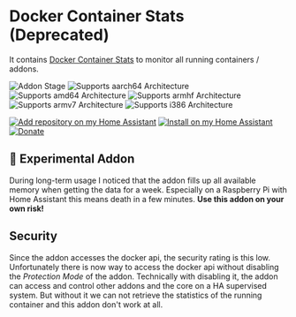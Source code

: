 # Docker Container Stats (Deprecated)

It contains [Docker Container Stats](https://github.com/virtualzone/docker-container-stats) to monitor all running containers / addons.

![Addon Stage][stage-badge]
![Supports aarch64 Architecture][aarch64-badge]
![Supports amd64 Architecture][amd64-badge]
![Supports armhf Architecture][armhf-badge]
![Supports armv7 Architecture][armv7-badge]
![Supports i386 Architecture][i386-badge]

[![Add repository on my Home Assistant][repository-badge]][repository-url]
[![Install on my Home Assistant][install-badge]][install-url]
[![Donate][donation-badge]][donation-url]

## 🧪 Experimental Addon

During long-term usage I noticed that the addon fills up all available memory when getting the data for a week.
Especially on a Raspberry Pi with Home Assistant this means death in a few minutes.
__Use this addon on your own risk!__

## Security

Since the addon accesses the docker api, the security rating is this low.
Unfortunately there is now way to access the docker api without disabling the *Protection Mode* of the addon.
Technically with disabling it, the addon can access and control other addons and the core on a HA supervised system.
But without it we can not retrieve the statistics of the running container and this addon don't work at all.

[stage-badge]: https://img.shields.io/badge/Addon%20stage-deprecated-lightgrey.svg
[aarch64-badge]: https://img.shields.io/badge/aarch64-yes-green.svg
[amd64-badge]: https://img.shields.io/badge/amd64-yes-green.svg
[armhf-badge]: https://img.shields.io/badge/armhf-no-red.svg
[armv7-badge]: https://img.shields.io/badge/armv7-yes-green.svg
[i386-badge]: https://img.shields.io/badge/i386-yes-green.svg

[repository-badge]: https://img.shields.io/badge/Add-repository-41BDF5?logo=home-assistant&style=for-the-badge
[repository-url]: https://my.home-assistant.io/redirect/supervisor_add_addon_repository/?repository_url=https%3A//github.com/Poeschl-HomeAssistant-Addons/repository

[install-badge]: https://img.shields.io/badge/Install%20on-Home%20Assistant-41BDF5?logo=home-assistant&style=for-the-badge
[install-url]: https://my.home-assistant.io/redirect/supervisor_addon?addon=243ffc37_container-stats

[donation-badge]: https://img.shields.io/badge/Buy%20me%20a%20coffee-%23d32f2f?logo=buy-me-a-coffee&style=for-the-badge&logoColor=white
[donation-url]: https://www.buymeacoffee.com/Poeschl

